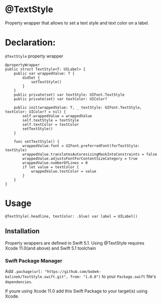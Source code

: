 # @TextStyle
Property wrapper that allows to set a text style and text color on a label.

# Declaration:

`@TextStyle` property wrapper

```
@propertyWrapper
public struct TextStyle<T: UILabel> {
    public var wrappedValue: T {
        didSet {
            setTextStyle()
        }
    }
    public private(set) var textStyle: UIFont.TextStyle
    public private(set) var textColor: UIColor?

    public init(wrappedValue: T, _ textStyle: UIFont.TextStyle, textColor: UIColor? = nil) {
        self.wrappedValue = wrappedValue
        self.textStyle = textStyle
        self.textColor = textColor
        setTextStyle()
    }

    func setTextStyle() {
        wrappedValue.font = UIFont.preferredFont(forTextStyle: textStyle)
        wrappedValue.translatesAutoresizingMaskIntoConstraints = false
        wrappedValue.adjustsFontForContentSizeCategory = true
        wrappedValue.numberOfLines = 0
        if let value = textColor {
            wrappedValue.textColor = value
        }
    }
}
```

# Usage

```
@TextStyle(.headline, textColor: .blue) var label = UILabel()
```


## Installation

Property wrappers are defined in Swift 5.1.
Using @TextStyle requires Xcode 11.0(and above) and Swift 5.1 toolchain


### Swift Package Manager

Add
`.package(url: "https://github.com/bobek-balinek/TextStyle.swift.git", from: "1.0.0")`
to your `Package.swift` file's `dependencies`.

If youre using Xcode 11.0 add this Swift Package to your target(s) using Xcode.

